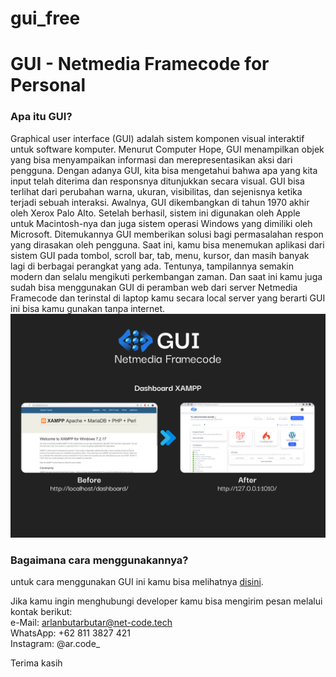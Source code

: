 # gui_free
<h1>GUI - Netmedia Framecode for Personal</h1>

<h3>Apa itu GUI?</h3>
Graphical user interface (GUI) adalah sistem komponen visual interaktif untuk software komputer. Menurut Computer Hope, GUI menampilkan objek yang bisa menyampaikan informasi dan merepresentasikan aksi dari pengguna. Dengan adanya GUI, kita bisa mengetahui bahwa apa yang kita input telah diterima dan responsnya ditunjukkan secara visual. GUI bisa terlihat dari perubahan warna, ukuran, visibilitas, dan sejenisnya ketika terjadi sebuah interaksi. Awalnya, GUI dikembangkan di tahun 1970 akhir oleh Xerox Palo Alto. Setelah berhasil, sistem ini digunakan oleh Apple untuk Macintosh-nya dan juga sistem operasi Windows yang dimiliki oleh Microsoft. Ditemukannya GUI memberikan solusi bagi permasalahan respon yang dirasakan oleh pengguna. Saat ini, kamu bisa menemukan aplikasi dari sistem GUI pada tombol, scroll bar, tab, menu, kursor, dan masih banyak lagi di berbagai perangkat yang ada. Tentunya, tampilannya semakin modern dan selalu mengikuti perkembangan zaman. Dan saat ini kamu juga sudah bisa menggunakan GUI di peramban web dari server Netmedia Framecode dan terinstal di laptop kamu secara local server yang berarti GUI ini bisa kamu gunakan tanpa internet.

<img src="resources/img/GUI-thumbnail.jpg" alt="">

<h3>Bagaimana cara menggunakannya?</h3>
untuk cara menggunakan GUI ini kamu bisa melihatnya <a href="https://gui.my.id" target="_blank">disini</a>.

Jika kamu ingin menghubungi developer kamu bisa mengirim pesan melalui kontak berikut: <br>
e-Mail: arlanbutarbutar@net-code.tech <br>
WhatsApp: +62 811 3827 421 <br>
Instagram: @ar.code_

Terima kasih